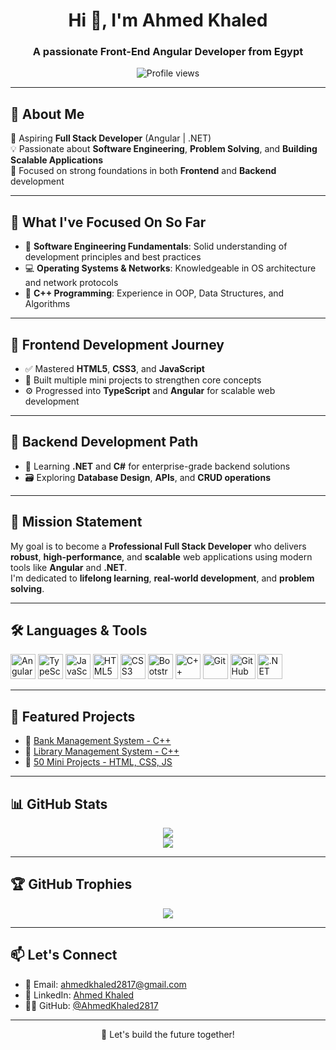 <h1 align="center">Hi 👋, I'm Ahmed Khaled</h1>
<h3 align="center">A passionate Front-End Angular Developer from Egypt</h3>

<p align="center">
  <img src="https://komarev.com/ghpvc/?username=ahmedkhaled2817&label=Profile%20views&color=0e75b6&style=flat" alt="Profile views" />
</p>

---

## 👋 About Me

🎯 Aspiring **Full Stack Developer** (Angular | .NET)  
💡 Passionate about **Software Engineering**, **Problem Solving**, and **Building Scalable Applications**  
🚀 Focused on strong foundations in both **Frontend** and **Backend** development

---

## 💼 What I've Focused On So Far

- 📘 **Software Engineering Fundamentals**: Solid understanding of development principles and best practices  
- 💻 **Operating Systems & Networks**: Knowledgeable in OS architecture and network protocols  
- 🧠 **C++ Programming**: Experience in OOP, Data Structures, and Algorithms  

---

## 🚀 Frontend Development Journey

- ✅ Mastered **HTML5**, **CSS3**, and **JavaScript**  
- 🔨 Built multiple mini projects to strengthen core concepts  
- ⚙️ Progressed into **TypeScript** and **Angular** for scalable web development  

---

## 🔧 Backend Development Path

- 🎯 Learning **.NET** and **C#** for enterprise-grade backend solutions  
- 🗃️ Exploring **Database Design**, **APIs**, and **CRUD operations**  

---

## 🎯 Mission Statement

My goal is to become a **Professional Full Stack Developer** who delivers **robust**, **high-performance**, and **scalable** web applications using modern tools like **Angular** and **.NET**.  
I'm dedicated to **lifelong learning**, **real-world development**, and **problem solving**.

---

## 🛠️ Languages & Tools

<p align="left">
  <img src="https://cdn.jsdelivr.net/gh/devicons/devicon/icons/angularjs/angularjs-original.svg" alt="Angular" width="40" height="40"/>
  <img src="https://cdn.jsdelivr.net/gh/devicons/devicon/icons/typescript/typescript-original.svg" alt="TypeScript" width="40" height="40"/>
  <img src="https://cdn.jsdelivr.net/gh/devicons/devicon/icons/javascript/javascript-original.svg" alt="JavaScript" width="40" height="40"/>
  <img src="https://cdn.jsdelivr.net/gh/devicons/devicon/icons/html5/html5-original.svg" alt="HTML5" width="40" height="40"/>
  <img src="https://cdn.jsdelivr.net/gh/devicons/devicon/icons/css3/css3-original.svg" alt="CSS3" width="40" height="40"/>
  <img src="https://cdn.jsdelivr.net/gh/devicons/devicon/icons/bootstrap/bootstrap-original.svg" alt="Bootstrap" width="40" height="40"/>
  <img src="https://cdn.jsdelivr.net/gh/devicons/devicon/icons/cplusplus/cplusplus-original.svg" alt="C++" width="40" height="40"/>
  <img src="https://cdn.jsdelivr.net/gh/devicons/devicon/icons/git/git-original.svg" alt="Git" width="40" height="40"/>
  <img src="https://cdn.jsdelivr.net/gh/devicons/devicon/icons/github/github-original.svg" alt="GitHub" width="40" height="40"/>
  <img src="https://cdn.jsdelivr.net/gh/devicons/devicon/icons/dot-net/dot-net-original.svg" alt=".NET" width="40" height="40"/>
</p>

---

## 📌 Featured Projects

- 🔹 [Bank Management System - C++](https://github.com/AhmedKhaled2817/Bank-Management-System)  
- 🔹 [Library Management System - C++](https://github.com/AhmedKhaled2817/Electronic-Library-Management-System-ELMS)  
- 🔹 [50 Mini Projects - HTML, CSS, JS](https://github.com/AhmedKhaled2817/50-Project-HTML-CSS-JS)  

---

## 📊 GitHub Stats

<p align="center">
  <img src="https://github-readme-stats.vercel.app/api?username=ahmedkhaled2817&show_icons=true&theme=radical" />
  <br />
  <img src="https://github-readme-stats.vercel.app/api/top-langs/?username=ahmedkhaled2817&layout=compact&theme=radical" />
</p>

---

## 🏆 GitHub Trophies

<p align="center">
  <img src="https://github-profile-trophy.vercel.app/?username=ahmedkhaled2817&theme=gruvbox&column=7" />
</p>

---

## 📫 Let's Connect

- 📧 Email: [ahmedkhaled2817@gmail.com](mailto:ahmedkhaled2817@gmail.com)  
- 💼 LinkedIn: [Ahmed Khaled](https://www.linkedin.com/in/ahmed-khaled-39242423a/)  
- 🧑‍💻 GitHub: [@AhmedKhaled2817](https://github.com/AhmedKhaled2817)

---

<p align="center">
  🚀 Let's build the future together!
</p>
